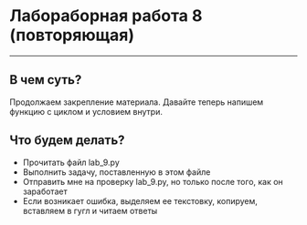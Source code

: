 # Лабораборная работа 8 (повторяющая)
___
## В чем суть?
Продолжаем закрепление материала.
Давайте теперь напишем функцию с циклом и условием внутри.

## Что будем делать?
- Прочитать файл lab_9.py
- Выполнить задачу, поставленную в этом файле
- Отправить мне на проверку lab_9.py, но только после того, как он заработает
- Если возникает ошибка, выделяем ее текстовку, копируем, вставляем в гугл и читаем ответы